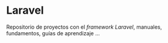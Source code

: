 # Laravel

Repositorio de proyectos con el _framework Laravel_, manuales, fundamentos, guías de aprendizaje ...
